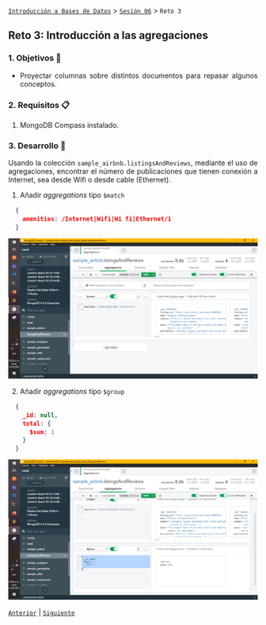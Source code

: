 [`Introducción a Bases de Datos`](../../README.md) > [`Sesión 06`](../Readme.md) > `Reto 3`
    
## Reto 3: Introducción a las agregaciones

<div style="text-align: justify;">

### 1. Objetivos :dart: 

- Proyectar columnas sobre distintos documentos para repasar algunos conceptos.

### 2. Requisitos :clipboard:

1. MongoDB Compass instalado.

### 3. Desarrollo :rocket:

Usando la colección `sample_airbnb.listingsAndReviews`, mediante el uso de agregaciones, encontrar el número de publicaciones que tienen conexión a Internet, sea desde Wifi o desde cable (Ethernet).

1. Añadir *aggregations* tipo `$match`
  ```json
    {
      amenities: /Internet|Wifi|Wi fi|Ethernet/i
    }
  ```

  ![imagen](evidences/Reto-03-match.PNG)

2. Añadir *aggregations* tipo `$group`
  ```json
    {
      _id: null,
      total: {
        $sum: 1
      }
    }
  ```
   
  ![imagen](evidences/Reto-03-group.PNG)

[`Anterior`](Reto-02.md) | [`Siguiente`](Ejercicios.md)